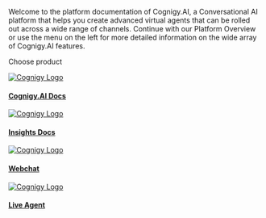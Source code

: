 
Welcome to the platform documentation of Cognigy.AI, a Conversational AI platform that helps you create advanced virtual agents that can be rolled out across a wide range of channels.
Continue with our Platform Overview or use the menu on the left for more detailed information on the wide array of Cognigy.AI features.

Choose product

<div class="card-container">

<a class="card-link" href="http://0.0.0.0:8000/platform-overview.html">
<div class="card">
  <img class="card-image" src="/img/logo_prod.jpeg" alt="Cognigy Logo">
  <div class="container">
    <h4><b>Cognigy.AI Docs</b></h4>
  </div>
</div>
</a>

<a class="card-link" href="http://0.0.0.0:8008/insights-docs.html">
<div class="card">
  <img class="card-image" src="/img/logo_prod.jpeg" alt="Cognigy Logo" >
  <div class="container">
    <h4><b>Insights Docs</b></h4>
  </div>
</div>
</a>
<a class="card-link" href="https://docs.cognigy.com/platform-overview.html">
<div class="card">
  <img class="card-image" src="http://127.0.0.1:8008/img/logo_prod.jpeg" alt="Cognigy Logo">
  <div class="container">
    <h4><b>Webchat</b></h4>
  </div>
</div>
</a>

<a class="card-link" href="https://docs.cognigy.com/platform-overview.html">
<div class="card">
  <img class="card-image" src="http://127.0.0.1:8008/img/logo_prod.jpeg" alt="Cognigy Logo">
  <div class="container">
    <h4><b>Live Agent</b></h4>
  </div>
</div>
</a>

</div>
